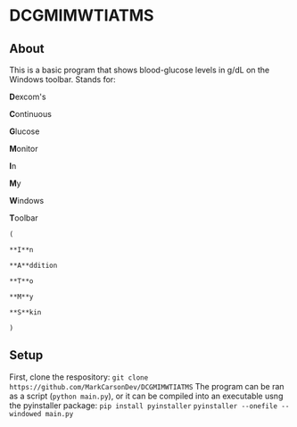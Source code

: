 # DCGMIMWTIATMS

## About
This is a basic program that shows blood-glucose levels in g/dL on the Windows toolbar.
Stands for:

**D**excom's

**C**ontinuous

**G**lucose

**M**onitor

**I**n

**M**y

**W**indows

**T**oolbar

    (

    **I**n

    **A**ddition

    **T**o

    **M**y

    **S**kin

    )


## Setup
First, clone the respository:
`git clone https://github.com/MarkCarsonDev/DCGMIMWTIATMS`
The program can be ran as a script (`python main.py`), or it can be compiled into an executable usng the pyinstaller package:
`pip install pyinstaller`
`pyinstaller --onefile --windowed main.py`